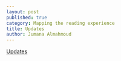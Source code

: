 ```yaml
---
layout: post
published: true
category: Mapping the reading experience
title: Updates
author: Jumana Almahmoud
---
```



[Updates](https://docs.google.com/presentation/d/1IOaB7R6YTZUEOC-Z_ZAxg0Yk_scqN4_Tz1u8GTq_3zg/edit?usp=sharing)